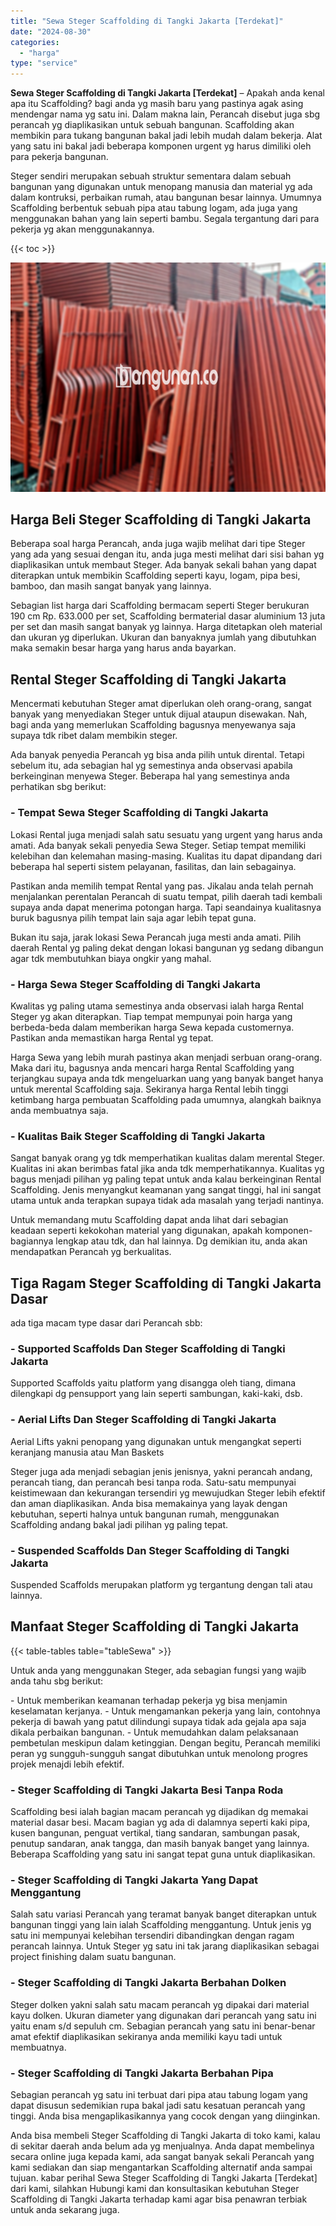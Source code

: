 ```yaml
---
title: "Sewa Steger Scaffolding di Tangki Jakarta [Terdekat]"
date: "2024-08-30"
categories: 
  - "harga"
type: "service"
---
```


**Sewa Steger Scaffolding di Tangki Jakarta \[Terdekat\]** – Apakah anda kenal apa itu Scaffolding? bagi anda yg masih baru yang pastinya agak asing mendengar nama yg satu ini. Dalam makna lain, Perancah disebut juga sbg perancah yg diaplikasikan untuk sebuah bangunan. Scaffolding akan membikin para tukang bangunan bakal jadi lebih mudah dalam bekerja. Alat yang satu ini bakal jadi beberapa komponen urgent yg harus dimiliki oleh para pekerja bangunan.

Steger sendiri merupakan sebuah struktur sementara dalam sebuah bangunan yang digunakan untuk menopang manusia dan material yg ada dalam kontruksi, perbaikan rumah, atau bangunan besar lainnya. Umumnya Scaffolding berbentuk sebuah pipa atau tabung logam, ada juga yang menggunakan bahan yang lain seperti bambu. Segala tergantung dari para pekerja yg akan menggunakannya.

{{< toc >}}

![Sewa Steger Scaffolding di Tangki Jakarta [Terdekat]](/images/sewa-scaffolding-steger-04.png)

## Harga Beli Steger Scaffolding di Tangki Jakarta

Beberapa soal harga Perancah, anda juga wajib melihat dari tipe Steger yang ada yang sesuai dengan itu, anda juga mesti melihat dari sisi bahan yg diaplikasikan untuk membaut Steger. Ada banyak sekali bahan yang dapat diterapkan untuk membikin Scaffolding seperti kayu, logam, pipa besi, bamboo, dan masih sangat banyak yang lainnya.

Sebagian list harga dari Scaffolding bermacam seperti Steger berukuran 190 cm Rp. 633.000 per set, Scaffolding bermaterial dasar aluminium 13 juta per set dan masih sangat banyak yg lainnya. Harga ditetapkan oleh material dan ukuran yg diperlukan. Ukuran dan banyaknya jumlah yang dibutuhkan maka semakin besar harga yang harus anda bayarkan.

## Rental Steger Scaffolding di Tangki Jakarta

Mencermati kebutuhan Steger amat diperlukan oleh orang-orang, sangat banyak yang menyediakan Steger untuk dijual ataupun disewakan. Nah, bagi anda yang memerlukan Scaffolding bagusnya menyewanya saja supaya tdk ribet dalam membikin steger.

Ada banyak penyedia Perancah yg bisa anda pilih untuk dirental. Tetapi sebelum itu, ada sebagian hal yg semestinya anda observasi apabila berkeinginan menyewa Steger. Beberapa hal yang semestinya anda perhatikan sbg berikut:

### \- Tempat Sewa Steger Scaffolding di Tangki Jakarta

Lokasi Rental juga menjadi salah satu sesuatu yang urgent yang harus anda amati. Ada banyak sekali penyedia Sewa Steger. Setiap tempat memiliki kelebihan dan kelemahan masing-masing. Kualitas itu dapat dipandang dari beberapa hal seperti sistem pelayanan, fasilitas, dan lain sebagainya.

Pastikan anda memilih tempat Rental yang pas. Jikalau anda telah pernah menjalankan perentalan Perancah di suatu tempat, pilih daerah tadi kembali supaya anda dapat menerima potongan harga. Tapi seandainya kualitasnya buruk bagusnya pilih tempat lain saja agar lebih tepat guna.

Bukan itu saja, jarak lokasi Sewa Perancah juga mesti anda amati. Pilih daerah Rental yg paling dekat dengan lokasi bangunan yg sedang dibangun agar tdk membutuhkan biaya ongkir yang mahal.

### \- Harga Sewa Steger Scaffolding di Tangki Jakarta

Kwalitas yg paling utama semestinya anda observasi ialah harga Rental Steger yg akan diterapkan. Tiap tempat mempunyai poin harga yang berbeda-beda dalam memberikan harga Sewa kepada customernya. Pastikan anda memastikan harga Rental yg tepat.

Harga Sewa yang lebih murah pastinya akan menjadi serbuan orang-orang. Maka dari itu, bagusnya anda mencari harga Rental Scaffolding yang terjangkau supaya anda tdk mengeluarkan uang yang banyak banget hanya untuk merental Scaffolding saja. Sekiranya harga Rental lebih tinggi ketimbang harga pembuatan Scaffolding pada umumnya, alangkah baiknya anda membuatnya saja.

### \- Kualitas Baik Steger Scaffolding di Tangki Jakarta

Sangat banyak orang yg tdk memperhatikan kualitas dalam merental Steger. Kualitas ini akan berimbas fatal jika anda tdk memperhatikannya. Kualitas yg bagus menjadi pilihan yg paling tepat untuk anda kalau berkeinginan Rental Scaffolding. Jenis menyangkut keamanan yang sangat tinggi, hal ini sangat utama untuk anda terapkan supaya tidak ada masalah yang terjadi nantinya.

Untuk memandang mutu Scaffolding dapat anda lihat dari sebagian keadaan seperti kekokohan material yang digunakan, apakah komponen-bagiannya lengkap atau tdk, dan hal lainnya. Dg demikian itu, anda akan mendapatkan Perancah yg berkualitas.

## Tiga Ragam Steger Scaffolding di Tangki Jakarta Dasar

ada tiga macam type dasar dari Perancah sbb:

### \- Supported Scaffolds Dan Steger Scaffolding di Tangki Jakarta

Supported Scaffolds yaitu platform yang disangga oleh tiang, dimana dilengkapi dg pensupport yang lain seperti sambungan, kaki-kaki, dsb.

### \- Aerial Lifts Dan Steger Scaffolding di Tangki Jakarta

Aerial Lifts yakni penopang yang digunakan untuk mengangkat seperti keranjang manusia atau Man Baskets

Steger juga ada menjadi sebagian jenis jenisnya, yakni perancah andang, perancah tiang, dan perancah besi tanpa roda. Satu-satu mempunyai keistimewaan dan kekurangan tersendiri yg mewujudkan Steger lebih efektif dan aman diaplikasikan. Anda bisa memakainya yang layak dengan kebutuhan, seperti halnya untuk bangunan rumah, menggunakan Scaffolding andang bakal jadi pilihan yg paling tepat.

### \- Suspended Scaffolds Dan Steger Scaffolding di Tangki Jakarta

Suspended Scaffolds merupakan platform yg tergantung dengan tali atau lainnya.

## Manfaat Steger Scaffolding di Tangki Jakarta

{{< table-tables table="tableSewa" >}}

Untuk anda yang menggunakan Steger, ada sebagian fungsi yang wajib anda tahu sbg berikut:

\- Untuk memberikan keamanan terhadap pekerja yg bisa menjamin keselamatan kerjanya. - Untuk mengamankan pekerja yang lain, contohnya pekerja di bawah yang patut dilindungi supaya tidak ada gejala apa saja dikala perbaikan bangunan. - Untuk memudahkan dalam pelaksanaan pembetulan meskipun dalam ketinggian. Dengan begitu, Perancah memiliki peran yg sungguh-sungguh sangat dibutuhkan untuk menolong progres projek menajdi lebih efektif.

### \- Steger Scaffolding di Tangki Jakarta Besi Tanpa Roda

Scaffolding besi ialah bagian macam perancah yg dijadikan dg memakai material dasar besi. Macam bagian yg ada di dalamnya seperti kaki pipa, kusen bangunan, penguat vertikal, tiang sandaran, sambungan pasak, penutup sandaran, anak tangga, dan masih banyak banget yang lainnya. Beberapa Scaffolding yang satu ini sangat tepat guna untuk diaplikasikan.

### \- Steger Scaffolding di Tangki Jakarta Yang Dapat Menggantung

Salah satu variasi Perancah yang teramat banyak banget diterapkan untuk bangunan tinggi yang lain ialah Scaffolding menggantung. Untuk jenis yg satu ini mempunyai kelebihan tersendiri dibandingkan dengan ragam perancah lainnya. Untuk Steger yg satu ini tak jarang diaplikasikan sebagai project finishing dalam suatu bangunan.

### \- Steger Scaffolding di Tangki Jakarta Berbahan Dolken

Steger dolken yakni salah satu macam perancah yg dipakai dari material kayu dolken. Ukuran diameter yang digunakan dari perancah yang satu ini yaitu enam s/d sepuluh cm. Sebagian perancah yang satu ini benar-benar amat efektif diaplikasikan sekiranya anda memiliki kayu tadi untuk membuatnya.

### \- Steger Scaffolding di Tangki Jakarta Berbahan Pipa

Sebagian perancah yg satu ini terbuat dari pipa atau tabung logam yang dapat disusun sedemikian rupa bakal jadi satu kesatuan perancah yang tinggi. Anda bisa mengaplikasikannya yang cocok dengan yang diinginkan.

Anda bisa membeli Steger Scaffolding di Tangki Jakarta di toko kami, kalau di sekitar daerah anda belum ada yg menjualnya. Anda dapat membelinya secara online juga kepada kami, ada sangat banyak sekali Perancah yang kami sediakan dan siap mengantarkan Scaffolding alternatif anda sampai tujuan. kabar perihal Sewa Steger Scaffolding di Tangki Jakarta \[Terdekat\] dari kami, silahkan Hubungi kami dan konsultasikan kebutuhan Steger Scaffolding di Tangki Jakarta terhadap kami agar bisa penawran terbiak untuk anda sekarang juga.
